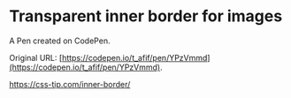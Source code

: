 # Transparent inner border for images

A Pen created on CodePen.

Original URL: [https://codepen.io/t_afif/pen/YPzVmmd](https://codepen.io/t_afif/pen/YPzVmmd).

https://css-tip.com/inner-border/